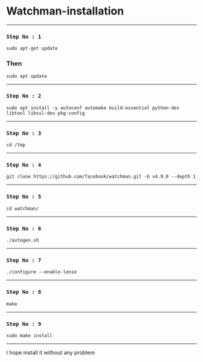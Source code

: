 # Watchman-installation

*******

### `Step No : 1`

`sudo apt-get update`

### Then

`sudo apt update`

**************

### `Step No : 2`

`sudo apt install -y autoconf automake build-essential python-dev libtool libssl-dev pkg-config`

********
### `Step No : 3`

`cd /tmp`

********

### `Step No : 4`

`git clone https://github.com/facebook/watchman.git -b v4.9.0 --depth 1`

*********

### `Step No : 5`

`cd watchman/`

**********

### `Step No : 6`

`./autogen.sh `

***********

### `Step No : 7`

`./configure --enable-lenie`

***********

### `Step No : 8`

`make`

************

### `Step No : 9`

`sudo make install`

*************

I hope install it without any problem
